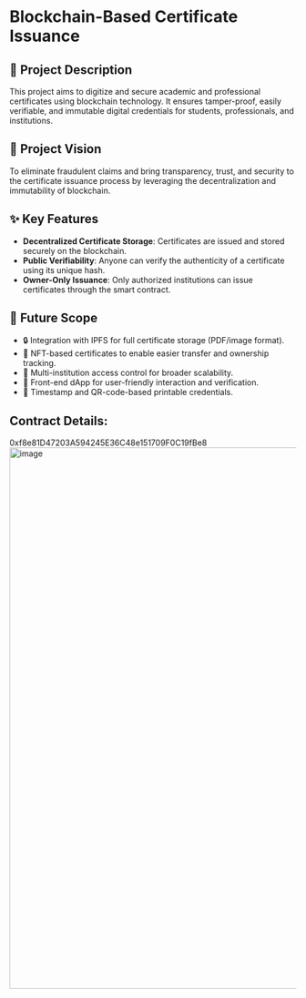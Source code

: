 # Blockchain-Based Certificate Issuance

## 📄 Project Description
This project aims to digitize and secure academic and professional certificates using blockchain technology. It ensures tamper-proof, easily verifiable, and immutable digital credentials for students, professionals, and institutions.

## 🎯 Project Vision
To eliminate fraudulent claims and bring transparency, trust, and security to the certificate issuance process by leveraging the decentralization and immutability of blockchain.

## ✨ Key Features
- **Decentralized Certificate Storage**: Certificates are issued and stored securely on the blockchain.
- **Public Verifiability**: Anyone can verify the authenticity of a certificate using its unique hash.
- **Owner-Only Issuance**: Only authorized institutions can issue certificates through the smart contract.

## 🔮 Future Scope
- 🔒 Integration with IPFS for full certificate storage (PDF/image format).
- 🧾 NFT-based certificates to enable easier transfer and ownership tracking.
- 🏫 Multi-institution access control for broader scalability.
- 📱 Front-end dApp for user-friendly interaction and verification.
- 📜 Timestamp and QR-code-based printable credentials.
## Contract Details:
0xf8e81D47203A594245E36C48e151709F0C19fBe8
<img width="951" alt="image" src="https://github.com/user-attachments/assets/1b12c139-2536-4271-bab8-563423fdf6ab" />
